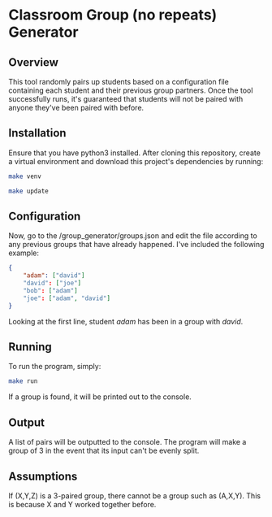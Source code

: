 # Classroom Group (no repeats) Generator
## Overview
This tool randomly pairs up students based on a configuration file containing each student and their previous group partners. Once the tool successfully runs, it's guaranteed that students will not be paired with anyone they've been paired with before.

## Installation
Ensure that you have python3 installed. After cloning this repository, create a virtual environment and download this project's dependencies by running:

```bash
make venv
```

```bash
make update 
```

## Configuration
Now, go to the /group_generator/groups.json and edit the file according to any previous groups that have already happened. I've included the following example:

```json
{
    "adam": ["david"]
    "david": ["joe"]
    "bob": ["adam"]
    "joe": ["adam", "david"]
}
```

Looking at the first line, student *adam* has been in a group with *david*.

## Running
To run the program, simply:
```bash
make run
```

If a group is found, it will be printed out to the console.

## Output
A list of pairs will be outputted to the console. The program will make a group of 3 in the event that its input can't be evenly split.

## Assumptions
If (X,Y,Z) is a 3-paired group, there cannot be a group such as (A,X,Y). This is because X and Y worked together before.
